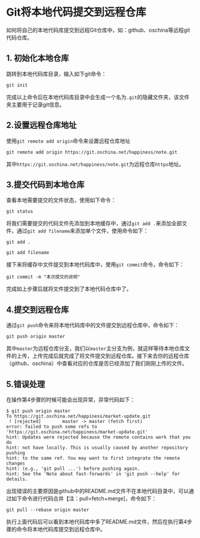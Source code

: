 # Git将本地代码提交到远程仓库
如何将自己的本地代码库提交到远程Git仓库中，如：github、oschina等远程git代码仓库。

## 1. 初始化本地仓库
跳转到本地代码库目录，输入如下git命令：
```
git init
```
完成以上命令后在本地代码库目录中会生成一个名为`.git`的隐藏文件夹，该文件夹主要用于记录git信息。

## 2.设置远程仓库地址
使用`git remote add origin`命令来设置远程仓库地址
```
git remote add origin https://git.oschina.net/happiness/note.git
```
其中`https://git.oschina.net/happiness/note.git`为远程仓库`https`地址。

## 3.提交代码到本地仓库
查看本地需要提交的文件状态，使用如下命令：
```
git status
```
将我们需要提交的代码文件先添加到本地缓存中，通过`git add .`来添加全部文件，通过`git add filename`来添加单个文件，使用命令如下：
```
git add .

git add filename
```
接下来将缓存中文件提交到本地代码库中，使用`git commit`命令，命令如下：
```
git commit -m "本次提交的说明"
```
完成如上步骤后就将文件提交到了本地代码仓库中了。

## 4.提交到远程仓库
通过`git push`命令来将本地代码库中的文件提交到远程仓库中，命令如下：
```
git push origin master
```
其中`master`为远程仓库分支，我们以`master`主分支为例，就这样等待本地仓库文件的上传，上传完成后就完成了将文件提交到远程仓库。接下来去你的远程仓库（github、oschina）中查看对应的仓库是否已经添加了我们刚刚上传的文件。

## 5.错误处理
在操作第4步骤的时候可能会出现异常，异常代码如下：
```
$ git push origin master
To https://git.oschina.net/happiness/market-update.git
 ! [rejected]        master -> master (fetch first)
error: failed to push some refs to 'https://git.oschina.net/happiness/market-update.git'
hint: Updates were rejected because the remote contains work that you do
hint: not have locally. This is usually caused by another repository pushing
hint: to the same ref. You may want to first integrate the remote changes
hint: (e.g., 'git pull ...') before pushing again.
hint: See the 'Note about fast-forwards' in 'git push --help' for details.
```
出现错误的主要原因是github中的README.md文件不在本地代码目录中，可以通过如下命令进行代码合并【注：pull=fetch+merge]，命令如下：
```
git pull --rebase origin master
```
执行上面代码后可以看到本地代码库中多了README.md文件，然后在执行第4步骤的命令将本地代码库提交到远程仓库中。